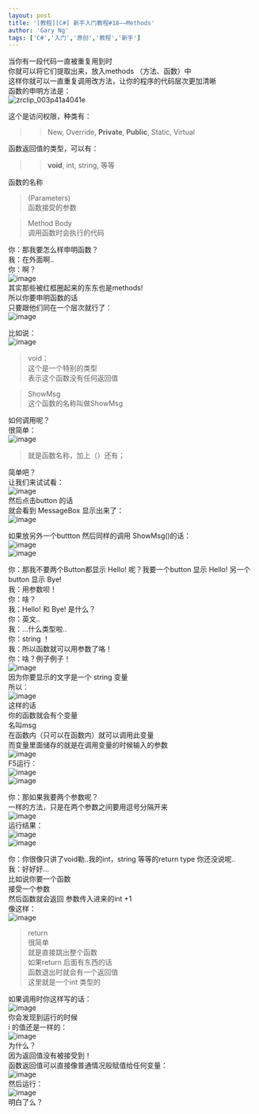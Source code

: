 ```yaml
---
layout: post
title: '[教程][C#] 新手入门教程#18——Methods'
author: 'Gary Ng'
tags: ['C#','入门','原创','教程','新手']
---
```


当你有一段代码一直被重复用到时   
你就可以将它们提取出来，放入methods （方法、函数）中   
这样你就可以一直重复调用改方法，让你的程序的代码层次更加清晰   
函数的申明方法是：   
![zrclip_003p41a4041e](http://lh6.ggpht.com/-CNqo6tPSOk0/UpGlkKrUXcI/AAAAAAAAGUU/ThhhAyKo71o/zrclip_003p41a4041e_thumb.png?imgmax=800)   


> <Access Modifier>   
这个是访问权限，种类有：   

>
>> New, Override, **Private**, **Public**, Static, Virtual
> 
>   


> <Return Type>   
函数返回值的类型，可以有：   

>
>> **void**, int, string, 等等
> 
>   


> <Method Name>   
函数的名称  


> (Parameters)   
函数接受的参数  


> Method Body   
调用函数时会执行的代码  


  
你：那我要怎么样申明函数？  
我：在外面啊..  
你：啊？  
![image](http://lh4.ggpht.com/-1lCqfmJTe8Y/UpGlmXgRJ1I/AAAAAAAAGUk/88lo-3qY2Pk/image_thumb.png?imgmax=800)   
其实那些被红框圈起来的东东也是methods!  
所以你要申明函数的话  
只要跟他们同在一个层次就行了：  
![image](http://lh5.ggpht.com/-K_8f6uf88n0/UpGlol4hOBI/AAAAAAAAGU0/PEig_C6yda8/image_thumb3%25255B1%25255D.png?imgmax=800)   
  
比如说：  
![image](http://lh4.ggpht.com/-r7vhackMaIQ/UpGlqyobn6I/AAAAAAAAGVE/Ic5gvXxvmIw/image_thumb6.png?imgmax=800)   


> void：  
这个是一个特别的类型  
表示这个函数没有任何返回值

> ShowMsg  
这个函数的名称叫做ShowMsg

如何调用呢？  
很简单：  
![image](http://lh4.ggpht.com/-cKphlGv5FSc/UpGls7YPTsI/AAAAAAAAGVU/kKGyoLhHuFk/image_thumb7.png?imgmax=800)   


> 就是函数名称，加上（）还有；

简单吧？  
让我们来试试看：  
![image](http://lh6.ggpht.com/-513liL0U4WE/UpGluw_JLSI/AAAAAAAAGVk/hqFWKZFLE30/image_thumb8%25255B1%25255D.png?imgmax=800)   
然后点击button 的话  
就会看到 MessageBox 显示出来了：  
![image](http://lh4.ggpht.com/-enGrhkuhaLM/UpGlw4dfpMI/AAAAAAAAGV0/cWmw1d5yTco/image_thumb9.png?imgmax=800)   
  
如果放另外一个buttton 然后同样的调用 ShowMsg()的话：  
![image](http://lh6.ggpht.com/-QScFJ9yA6h4/UpGly5WdeiI/AAAAAAAAGWE/VsVzURh2rlA/image_thumb1.png?imgmax=800)   
![image](http://lh5.ggpht.com/-_aP0g6aftTo/UpGl07EkHpI/AAAAAAAAGWU/3DlBTSvOu1I/image_thumb2.png?imgmax=800)  
  
  
你：那我不要两个Button都显示 Hello! 呢？我要一个button 显示 Hello! 另一个button 显示 Bye!  
我：用参数呗！  
你：啥？  
我：Hello! 和 Bye! 是什么？  
你：英文..  
我：…什么类型啦..  
你：string ！  
我：所以函数就可以用参数了咯！  
你：啥？例子例子！  
![image](http://lh5.ggpht.com/-rNYGVHU3BSI/UpGl3YvG6kI/AAAAAAAAGWk/zJW3_aJ45Q0/image_thumb3.png?imgmax=800)   
因为你要显示的文字是一个 string 变量  
所以：  
![image](http://lh3.ggpht.com/-C1xHqEyfwwI/UpGl5nxvVbI/AAAAAAAAGW0/sL3Rf--Y12s/image_thumb4.png?imgmax=800)   
这样的话  
你的函数就会有个变量  
名叫msg  
在函数内（只可以在函数内）就可以调用此变量  
而变量里面储存的就是在调用变量的时候输入的参数  
![image](http://lh3.ggpht.com/-cwB5LMHU0M4/UpGl7TbIiDI/AAAAAAAAGXE/mx8in2ExgCE/image_thumb5.png?imgmax=800)   
F5运行：  
![image](http://lh3.ggpht.com/-s12Xrnh2hTk/UpGl9mCb46I/AAAAAAAAGXU/KKpsYs0ioMY/image_thumb6%25255B1%25255D.png?imgmax=800)   
![image](http://lh6.ggpht.com/-amUTw7DHcXc/UpGl_Y5fHVI/AAAAAAAAGXk/Mma92EtEi3U/image_thumb7%25255B1%25255D.png?imgmax=800)   
  
你：那如果我要两个参数呢？  
一样的方法，只是在两个参数之间要用逗号分隔开来  
![image](http://lh4.ggpht.com/-RxnPGRUkVqk/UpGmB8lLzwI/AAAAAAAAGX0/vsUp6P5Z6ik/image_thumb8.png?imgmax=800)  
运行结果：   
![image](http://lh6.ggpht.com/-lcMvvmI4MdU/UpGmD1wdpyI/AAAAAAAAGYE/999DpsuZ0aY/image_thumb9%25255B1%25255D.png?imgmax=800)   
![image](http://lh4.ggpht.com/-lrBQ9j6RtaU/UpGmGKQG2yI/AAAAAAAAGYU/MrKmFcnl9Cw/image_thumb10.png?imgmax=800)   
  
你：你很像只讲了void勒..我的int，string 等等的return type 你还没说呢..  
我：好好好…  
比如说你要一个函数  
接受一个参数  
然后函数就会返回 参数传入进来的int +1  
像这样：  
![image](http://lh5.ggpht.com/-HujKLdxNhvk/UpGmJTXCNuI/AAAAAAAAGYk/oJ7ZMoUC0vk/image_thumb%25255B3%25255D.png?imgmax=800)   


> return   
很简单  
就是直接跳出整个函数  
如果return 后面有东西的话  
函数退出时就会有一个返回值  
这里就是一个int 类型的

如果调用时你这样写的话：  
![image](http://lh5.ggpht.com/-Tuu8jBmDsQw/UpGmLbkC74I/AAAAAAAAGY0/D_4JtszDqvQ/image_thumb%25255B4%25255D.png?imgmax=800)   
你会发现到运行的时候  
i 的值还是一样的：  
![image](http://lh6.ggpht.com/-ITrFtxzG-kA/UpGmOYHHw3I/AAAAAAAAGZE/WN0BK03XCFQ/image_thumb%25255B5%25255D.png?imgmax=800)   
为什么？  
因为返回值没有被接受到！  
函数返回值可以直接像普通情况般赋值给任何变量：  
![image](http://lh5.ggpht.com/-wOqHxZcZ4U0/UpGmQaD6boI/AAAAAAAAGZU/0C9hPP0ZaYk/image_thumb%25255B6%25255D.png?imgmax=800)   
然后运行：  
![image](http://lh4.ggpht.com/-p7aIed6KeI4/UpGmTPDW0pI/AAAAAAAAGZk/7aXPXikveoY/image_thumb%25255B7%25255D.png?imgmax=800)   
明白了么？  
  
  
  
  


